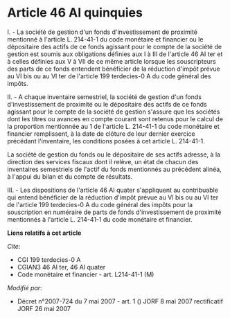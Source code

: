 # Article 46 AI quinquies

I. - La société de gestion d'un fonds d'investissement de proximité mentionné à l'article L. 214-41-1 du code monétaire et
financier ou le dépositaire des actifs de ce fonds agissant pour le compte de la société de gestion est soumis aux
obligations définies aux I à III de l'article 46 AI ter et à celles définies aux V à VII de ce même article lorsque les
souscripteurs des parts de ce fonds entendent bénéficier de la réduction d'impôt prévue au VI bis ou au VI ter de l'article
199 terdecies-0 A du code général des impôts.

II. - A chaque inventaire semestriel, la société de gestion d'un fonds d'investissement de proximité ou le dépositaire des
actifs de ce fonds agissant pour le compte de la société de gestion s'assure que les sociétés dont les titres ou avances en
compte courant sont retenus pour le calcul de la proportion mentionnée au 1 de l'article L. 214-41-1 du code monétaire et
financier remplissent, à la date de clôture de leur dernier exercice précédant l'inventaire, les conditions posées à cet
article L. 214-41-1.

La société de gestion du fonds ou le dépositaire de ses actifs adresse, à la direction des services fiscaux dont il relève,
un état de chacun des inventaires semestriels de l'actif du fonds mentionnés au précédent alinéa, à l'appui du bilan et du
compte de résultats.

III. - Les dispositions de l'article 46 AI quater s'appliquent au contribuable qui entend bénéficier de la réduction d'impôt
prévue au VI bis ou au VI ter de l'article 199 terdecies-0 A du code général des impôts pour la souscription en numéraire de
parts de fonds d'investissement de proximité mentionnés à l'article L. 214-41-1 du code monétaire et financier.

**Liens relatifs à cet article**

_Cite_:

  - CGI 199 terdecies-0 A
  - CGIAN3 46 AI ter, 46 AI quater
  - Code monétaire et financier - art. L214-41-1 (M)

_Modifié par_:

  - Décret n°2007-724 du 7 mai 2007 - art. 1 () JORF 8 mai 2007 rectificatif JORF 26 mai 2007

